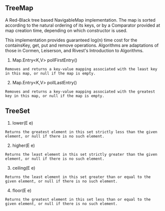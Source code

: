 ## TreeMap

A Red-Black tree based NavigableMap implementation. The map is sorted according to the natural ordering of its keys, or by a Comparator provided at map creation time, depending on which constructor is used.

This implementation provides guaranteed log(n) time cost for the containsKey, get, put and remove operations. Algorithms are adaptations of those in Cormen, Leiserson, and Rivest's Introduction to Algorithms.


1. Map.Entry<K,V>	pollFirstEntry()
~~~
Removes and returns a key-value mapping associated with the least key in this map, or null if the map is empty.
~~~

2. Map.Entry<K,V>	pollLastEntry()
~~~
Removes and returns a key-value mapping associated with the greatest key in this map, or null if the map is empty.
~~~

## TreeSet
1. 	lower(E e)
~~~
Returns the greatest element in this set strictly less than the given element, or null if there is no such element.
~~~

2. higher(E e)
~~~
Returns the least element in this set strictly greater than the given element, or null if there is no such element.
~~~

3. ceiling(E e)
~~~
Returns the least element in this set greater than or equal to the given element, or null if there is no such element.
~~~

4. floor(E e)
~~~
Returns the greatest element in this set less than or equal to the given element, or null if there is no such element.
~~~
